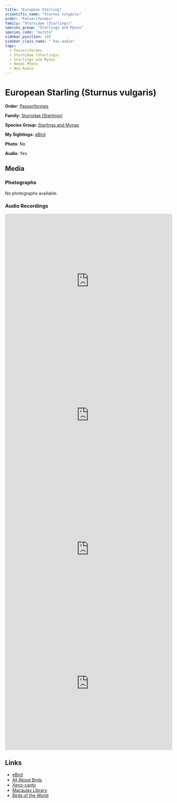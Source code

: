 ```yaml
---
title: "European Starling"
scientific_name: "Sturnus vulgaris"
order: "Passeriformes"
family: "Sturnidae (Starlings)"
species_group: "Starlings and Mynas"
species_code: "eursta"
sidebar_position: 149
sidebar_class_name: " has-audio"
tags: 
  - Passeriformes
  - Sturnidae (Starlings)
  - Starlings and Mynas
  - Needs Photo
  - Has Audio
---
```


# European Starling (Sturnus vulgaris)

**Order:** [Passeriformes](/tags/passeriformes)

**Family:** [Sturnidae (Starlings)](/tags/sturnidae-starlings)

**Species Group:** [Starlings and Mynas](/tags/starlings-and-mynas)

**My Sightings:** [eBird](https://ebird.org/lifelist?r=world&time=life&spp=eursta)

**Photo**: No 

**Audio**: Yes

## Media
### Photographs
No photographs available.

### Audio Recordings
<iframe src="https://macaulaylibrary.org/asset/626843430/embed" width="550" height="440" frameborder="0" allowfullscreen></iframe>
<iframe src="https://macaulaylibrary.org/asset/626843431/embed" width="550" height="440" frameborder="0" allowfullscreen></iframe>
<iframe src="https://macaulaylibrary.org/asset/626843432/embed" width="550" height="440" frameborder="0" allowfullscreen></iframe>
<iframe src="https://macaulaylibrary.org/asset/626843433/embed" width="550" height="440" frameborder="0" allowfullscreen></iframe>

## Links
* [eBird](https://ebird.org/species/eursta) 
* [All About Birds](https://www.allaboutbirds.org/guide/eursta) 
* [Xeno-canto](https://www.xeno-canto.org/species/sturnus-vulgaris) 
* [Macaulay Library](https://search.macaulaylibrary.org/catalog?taxonCode=eursta&sort=rating_rank_desc)
* [Birds of the World](https://birdsoftheworld.org/bow/species/eursta)
